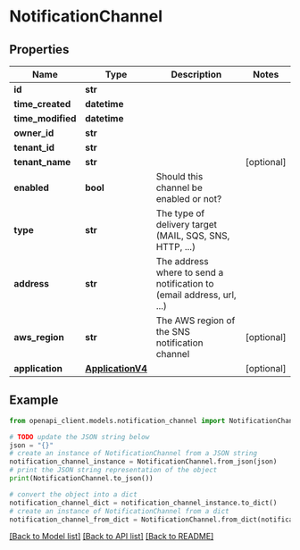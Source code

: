 # NotificationChannel


## Properties

Name | Type | Description | Notes
------------ | ------------- | ------------- | -------------
**id** | **str** |  | 
**time_created** | **datetime** |  | 
**time_modified** | **datetime** |  | 
**owner_id** | **str** |  | 
**tenant_id** | **str** |  | 
**tenant_name** | **str** |  | [optional] 
**enabled** | **bool** | Should this channel be enabled or not? | 
**type** | **str** | The type of delivery target (MAIL, SQS, SNS, HTTP, ...) | 
**address** | **str** | The address where to send a notification to (email address, url, ...) | 
**aws_region** | **str** | The AWS region of the SNS notification channel | [optional] 
**application** | [**ApplicationV4**](ApplicationV4.md) |  | [optional] 

## Example

```python
from openapi_client.models.notification_channel import NotificationChannel

# TODO update the JSON string below
json = "{}"
# create an instance of NotificationChannel from a JSON string
notification_channel_instance = NotificationChannel.from_json(json)
# print the JSON string representation of the object
print(NotificationChannel.to_json())

# convert the object into a dict
notification_channel_dict = notification_channel_instance.to_dict()
# create an instance of NotificationChannel from a dict
notification_channel_from_dict = NotificationChannel.from_dict(notification_channel_dict)
```
[[Back to Model list]](../README.md#documentation-for-models) [[Back to API list]](../README.md#documentation-for-api-endpoints) [[Back to README]](../README.md)


